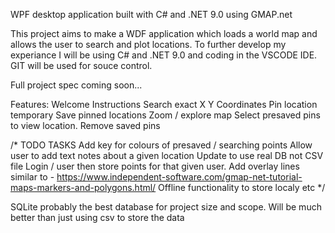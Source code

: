 WPF desktop application built with C# and .NET 9.0 using GMAP.net  

This project aims to make a WDF application which loads a world map and allows the user to search and plot locations. 
To further develop my experiance I will be using C# and .NET 9.0 and coding in the VSCODE IDE. GIT will be used for souce control.

Full project spec coming soon...

Features:
Welcome Instructions 
Search exact X Y Coordinates 
Pin location temporary 
Save pinned locations 
Zoom / explore map 
Select presaved pins to view location. 
Remove saved pins



/* 
TODO TASKS 
Add key for colours of presaved / searching points 
Allow user to add text notes about a given location 
Update to use real DB not CSV file 
Login / user then store points for that given user. 
Add overlay lines similar to - https://www.independent-software.com/gmap-net-tutorial-maps-markers-and-polygons.html/
Offline functionality to store localy etc 
*/


SQLite probably the best database for project size and scope. Will be much better than just using csv to store the data  
